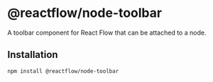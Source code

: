 # @reactflow/node-toolbar

A toolbar component for React Flow that can be attached to a node.

## Installation 

```sh 
npm install @reactflow/node-toolbar
```

